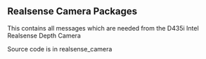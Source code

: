 ## Realsense Camera Packages

This contains all messages which are needed from the D435i Intel Realsense Depth Camera

Source code is in realsense_camera
